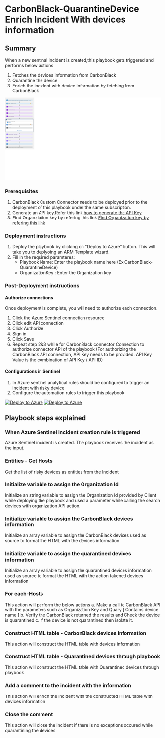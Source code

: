 # CarbonBlack-QuarantineDevice Enrich Incident With devices information
 ## Summary
 When a new sentinal incident is created,this playbook gets triggered and performs below actions
 1. Fetches the devices information from CarbonBlack
 2. Quarantine the device
 2. Enrich the incident with device information by fetching from CarbonBlack


![CarbonBlack-Enrich Incident With devices information](./CarbonBlack-QuarantineDevice.png)

### Prerequisites 
1. CarbonBlack Custom Connector needs to be deployed prior to the deployment of this playbook under the same subscription.
2. Generate an API key.Refer this link [ how to generate the API Key](https://developer.carbonblack.com/reference/carbon-black-cloud/authentication/#creating-an-api-key)
3. Find Organziation key by refering this link [ Find Organization key by refering this link ](https://developer.carbonblack.com/reference/carbon-black-cloud/authentication/#creating-an-api-key)
### Deployment instructions 
1. Deploy the playbook by clicking on "Deploy to Azure" button. This will take you to deplyoing an ARM Template wizard.
2. Fill in the required paramteres:
    * Playbook Name: Enter the playbook name here (Ex:CarbonBlack-QuarantineDevice)
    * OrganizationKey : Enter the Organization key
    
### Post-Deployment instructions 
#### Authorize connections
Once deployment is complete, you will need to authorize each connection.
1.	Click the Azure Sentinel connection resource
2.	Click edit API connection
3.	Click Authorize
4.	Sign in
5.	Click Save
6.	Repeat step 2&3 while for CarbonBlack connector Connection to authorize connector API of the playbook (For authorizing the CarbonBlack API connection, API Key needs to be provided. API Key Value is the combination of API Key / API ID)
#### Configurations in Sentinel
1. In Azure sentinel analytical rules should be configured to trigger an incident with risky device 
2. Configure the automation rules to trigger this playbook

[![Deploy to Azure](https://aka.ms/deploytoazurebutton)](https://portal.azure.com/#create/Microsoft.Template/uri/https%3A%2F%2Fraw.githubusercontent.com%2FAzure%2FAzure-Sentinel%2Fmaster%2FPlaybooks%2FCarbonBlack%2FPlaybooks%2FCarbonBlack-QuarantineDevice%2Fazuredeploy.json) [![Deploy to Azure](https://aka.ms/deploytoazuregovbutton)](https://portal.azure.us/#create/Microsoft.Template/uri/https%3A%2F%2Fraw.githubusercontent.com%2FAzure%2FAzure-Sentinel%2Fmaster%2FPlaybooks%2FCarbonBlack%2FPlaybooks%2FCarbonBlack-QuarantineDevice%2Fazuredeploy.json)

## Playbook steps explained

### When Azure Sentinel incident creation rule is triggered
Azure Sentinel incident is created. The playbook receives the incident as the input.

### Entities - Get Hosts
Get the list of risky devices as entities from the Incident

### Initialize variable to assign the Organization Id
Initialize an string variable to assign the Organization Id provided by Client while deploying the playbook and used a parameter while calling the search devices with organization API action.

### Initialize variable to assign the CarbonBlack devices information
Initialize an array variable to assign the CarbonBlack devices used as source to format the HTML with the devices information

### Initialize variable to assign the quarantined devices information
Initialize an array variable to assign the quarantined devices information used as source to format the HTML with the action takened devices information

### For each-Hosts
This action will perform the below actions
 a. Make a call to CarbonBlack API with the parameters such as Organization Key and Quary [ Contains device name ]
 b. Verify the CarbonBlack returned the results and Check the device is quarantined
 c. If the device is not quarantined then isolate it.

### Construct HTML table - CarbonBlack devices information
This action will construct the HTML table with devices information

### Construct HTML table - Quarantined devices through playbook
This action will construct the HTML table with Quarantined devices through playbook

### Add a comment to the incident with the information
This action will enrich the incident with the constructed HTML table with devices information

### Close the comment
This action will close the incident if there is no exceptions occured while quarantining the devices

